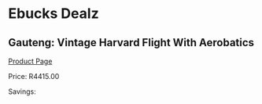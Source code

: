 
# Ebucks Dealz
## Gauteng: Vintage Harvard Flight With Aerobatics
[Product Page](https://www.ebucks.com/web/shop/productSelected.do?prodId=223574452&catId=322194367)

Price: R4415.00

Savings: 


	